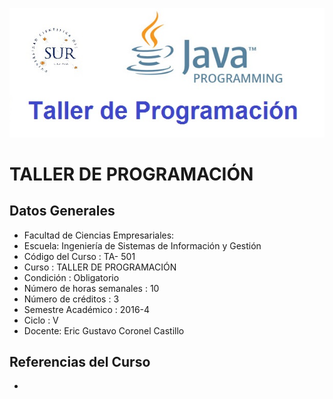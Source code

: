 ![TALLER DE PROGRAMACIÓN](https://raw.githubusercontent.com/gcoronelc/UCS_TDP_2016-4/master/tp-2016-4.jpg)

# TALLER DE PROGRAMACIÓN

## Datos Generales

- Facultad de Ciencias Empresariales:
- Escuela: Ingeniería de Sistemas de Información y Gestión 
- Código del Curso	:	TA- 501
- Curso	:	TALLER DE PROGRAMACIÓN 
- Condición	:	Obligatorio
- Número de horas semanales	:	10
- Número de créditos	:	3
- Semestre Académico	:	2016-4
- Ciclo	:	V
- Docente: Eric Gustavo Coronel Castillo

## Referencias del Curso

- 

